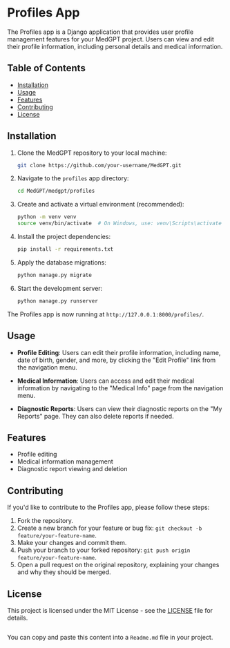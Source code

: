 
# Profiles App

The Profiles app is a Django application that provides user profile management features for your MedGPT project. Users can view and edit their profile information, including personal details and medical information.

## Table of Contents

- [Installation](#installation)
- [Usage](#usage)
- [Features](#features)
- [Contributing](#contributing)
- [License](#license)

## Installation

1. Clone the MedGPT repository to your local machine:

   ```bash
   git clone https://github.com/your-username/MedGPT.git
   ```

2. Navigate to the `profiles` app directory:

   ```bash
   cd MedGPT/medgpt/profiles
   ```

3. Create and activate a virtual environment (recommended):

   ```bash
   python -m venv venv
   source venv/bin/activate  # On Windows, use: venv\Scripts\activate
   ```

4. Install the project dependencies:

   ```bash
   pip install -r requirements.txt
   ```

5. Apply the database migrations:

   ```bash
   python manage.py migrate
   ```

6. Start the development server:

   ```bash
   python manage.py runserver
   ```

The Profiles app is now running at `http://127.0.0.1:8000/profiles/`.

## Usage

- **Profile Editing**: Users can edit their profile information, including name, date of birth, gender, and more, by clicking the "Edit Profile" link from the navigation menu.

- **Medical Information**: Users can access and edit their medical information by navigating to the "Medical Info" page from the navigation menu.

- **Diagnostic Reports**: Users can view their diagnostic reports on the "My Reports" page. They can also delete reports if needed.

## Features

- Profile editing
- Medical information management
- Diagnostic report viewing and deletion

## Contributing

If you'd like to contribute to the Profiles app, please follow these steps:

1. Fork the repository.
2. Create a new branch for your feature or bug fix: `git checkout -b feature/your-feature-name`.
3. Make your changes and commit them.
4. Push your branch to your forked repository: `git push origin feature/your-feature-name`.
5. Open a pull request on the original repository, explaining your changes and why they should be merged.

## License

This project is licensed under the MIT License - see the [LICENSE](LICENSE) file for details.
```
```

You can copy and paste this content into a `Readme.md` file in your project.
